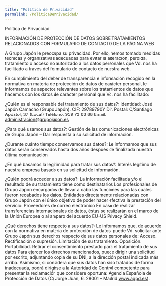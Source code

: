```yaml
---
title: "Política de Privacidad"
permalink: /PoliticaDePrivacidad/
---
```


Política de Privacidad

INFORMACIÓN DE PROTECCIÓN DE DATOS SOBRE TRATAMIENTOS RELACIONADOS CON FORMULARIO DE CONTACTO DE LA PÁGINA WEB

A Grupo Japón le preocupa su privacidad. Por ello, hemos tomado medidas técnicas y organizativas adecuadas para evitar la alteración, pérdida, tratamiento o acceso no autorizado a los datos personales que Vd. nos ha facilitado a través del formulario de contacto de nuestra web.

En cumplimiento del deber de transparencia e información recogido en la normativa en materia de protección de datos de carácter personal, le informamos de aspectos relevantes sobre los tratamientos de datos que hacemos con los datos de carácter personal que Vd. nos ha facilitado:

¿Quién es el responsable del tratamiento de sus datos?:
Identidad: José Japón Camacho (Grupo Japón).
CIF: 29789790Y
Dir. Postal: C/Santiago Apóstol, 37 (Local)
Teléfono: 959 73 63 88
Email: administracion@grupojapon.es
 

¿Para qué usamos sus datos?:
Gestión de las comunicaciones electrónicas de Grupo Japón – Dar respuesta a su solicitud de información.
 

¿Durante cuánto tiempo conservamos sus datos?:
Le informamos que sus datos serán conservados hasta dos años después de finalizada nuestra última comunicación
 

¿En qué basamos la legitimidad para tratar sus datos?:
Interés legítimo de nuestra empresa basado en su solicitud de información.
 

¿Quién podrá acceder a sus datos?:
La información facilitada y/o el resultado de su tratamiento tiene como destinatarios
Los profesionales de Grupo Japón encargados de llevar a cabo las funciones para las cuales fueron recabados los datos.
Entidades directamente relacionadas con Grupo Japón con el único objetivo de poder hacer efectiva la prestación del servicio:
Proveedores de correo electrónico
En caso de realizar transferencias internacionales de datos, éstas se realizarán en el marco de la Unión Europea o al amparo del acuerdo EU-US Privacy Shield.
 

¿Qué derechos tiene respecto a sus datos?:
Le informamos que, de acuerdo con la normativa en materia de protección de datos, puede Vd. solicitar ante Grupo Japón sus derechos respecto de sus datos personales de:
Acceso.
Rectificación o supresión.
Limitación de su tratamiento.
Oposición.
Portabilidad.
Retirar el consentimiento prestado para el tratamiento de sus datos
Para ejercer los derechos mencionados, puede dirigir una solicitud por escrito, adjuntando copia de su DNI, a la dirección postal indicada más arriba.
Asimismo, si considera que sus datos han sido tratados de forma inadecuada, podrá dirigirse a la Autoridad de Control competente para presentar la reclamación que considere oportuna: Agencia Española de Protección de Datos (C/ Jorge Juan, 6. 28001 – Madrid www.agpd.es).